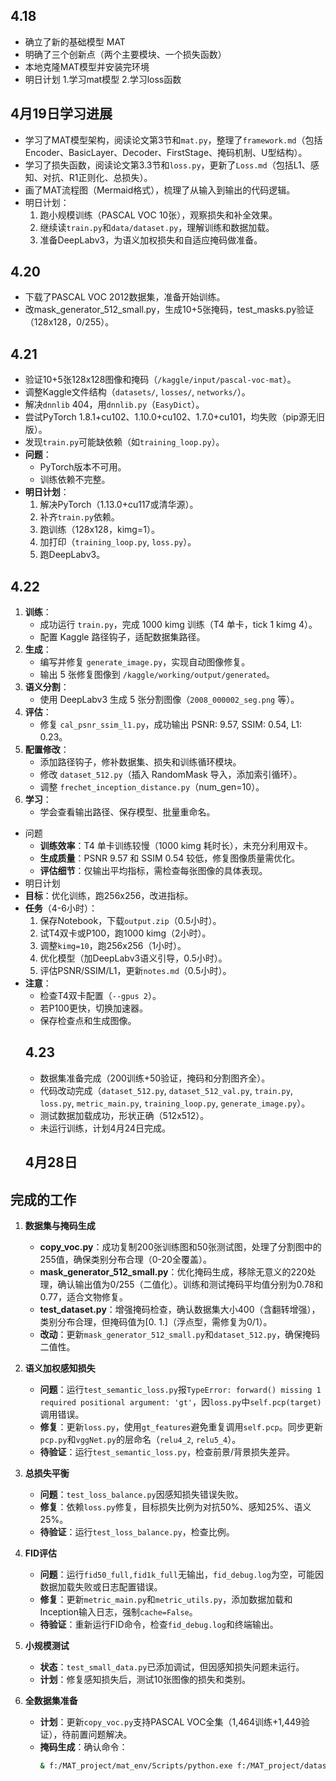 ## 4.18
- 确立了新的基础模型 MAT
- 明确了三个创新点（两个主要模块、一个损失函数）
- 本地克隆MAT模型并安装完环境
- 明日计划 1.学习mat模型 2.学习loss函数 
## 4月19日学习进展
- 学习了MAT模型架构，阅读论文第3节和`mat.py`，整理了`framework.md`（包括Encoder、BasicLayer、Decoder、FirstStage、掩码机制、U型结构）。
- 学习了损失函数，阅读论文第3.3节和`loss.py`，更新了`Loss.md`（包括L1、感知、对抗、R1正则化、总损失）。
- 画了MAT流程图（Mermaid格式），梳理了从输入到输出的代码逻辑。
- 明日计划：
  1. 跑小规模训练（PASCAL VOC 10张），观察损失和补全效果。
  2. 继续读`train.py`和`data/dataset.py`，理解训练和数据加载。
  3. 准备DeepLabv3，为语义加权损失和自适应掩码做准备。
## 4.20
- 下载了PASCAL VOC 2012数据集，准备开始训练。
- 改mask_generator_512_small.py，生成10+5张掩码，test_masks.py验证（128x128，0/255）。
## 4.21
- 验证10+5张128x128图像和掩码（`/kaggle/input/pascal-voc-mat`）。
- 调整Kaggle文件结构（`datasets/`, `losses/`, `networks/`）。
- 解决`dnnlib` 404，用`dnnlib.py`（`EasyDict`）。
- 尝试PyTorch 1.8.1+cu102、1.10.0+cu102、1.7.0+cu101，均失败（pip源无旧版）。
- 发现`train.py`可能缺依赖（如`training_loop.py`）。
- **问题**：
  - PyTorch版本不可用。
  - 训练依赖不完整。
- **明日计划**：
  1. 解决PyTorch（1.13.0+cu117或清华源）。
  2. 补齐`train.py`依赖。
  3. 跑训练（128x128，kimg=1）。
  4. 加打印（`training_loop.py`, `loss.py`）。
  5. 跑DeepLabv3。
## 4.22
1. **训练**：
   - 成功运行 `train.py`，完成 1000 kimg 训练（T4 单卡，tick 1 kimg 4）。
   - 配置 Kaggle 路径钩子，适配数据集路径。
2. **生成**：
   - 编写并修复 `generate_image.py`，实现自动图像修复。
   - 输出 5 张修复图像到 `/kaggle/working/output/generated`。
3. **语义分割**：
   - 使用 DeepLabv3 生成 5 张分割图像（`2008_000002_seg.png` 等）。
4. **评估**：
   - 修复 `cal_psnr_ssim_l1.py`，成功输出 PSNR: 9.57, SSIM: 0.54, L1: 0.23。
5. **配置修改**：
   - 添加路径钩子，修补数据集、损失和训练循环模块。
   - 修改 `dataset_512.py`（插入 RandomMask 导入，添加索引循环）。
   - 调整 `frechet_inception_distance.py`（num_gen=10）。
6. **学习**：
   - 学会查看输出路径、保存模型、批量重命名。
- 问题
   - **训练效率**：T4 单卡训练较慢（1000 kimg 耗时长），未充分利用双卡。
   - **生成质量**：PSNR 9.57 和 SSIM 0.54 较低，修复图像质量需优化。
   - **评估细节**：仅输出平均指标，需检查每张图像的具体表现。
- 明日计划
- **目标**：优化训练，跑256x256，改进指标。
- **任务**（4-6小时）：
  1. 保存Notebook，下载`output.zip`（0.5小时）。
  2. 试T4双卡或P100，跑1000 kimg（2小时）。
  3. 调整`kimg=10`，跑256x256（1小时）。
  4. 优化模型（加DeepLabv3语义引导，0.5小时）。
  5. 评估PSNR/SSIM/L1，更新`notes.md`（0.5小时）。
- **注意**：
  - 检查T4双卡配置（`--gpus 2`）。
  - 若P100更快，切换加速器。
  - 保存检查点和生成图像。
  ## 4.23
  - 数据集准备完成（200训练+50验证，掩码和分割图齐全）。
  - 代码改动完成（`dataset_512.py`, `dataset_512_val.py`, `train.py`, `loss.py`, `metric_main.py`, `training_loop.py`, `generate_image.py`）。
  - 测试数据加载成功，形状正确（512x512）。
  - 未运行训练，计划4月24日完成。
  ## 4月28日



## 完成的工作
1. **数据集与掩码生成**
   - **copy_voc.py**：成功复制200张训练图和50张测试图，处理了分割图中的255值，确保类别分布合理（0-20全覆盖）。
   - **mask_generator_512_small.py**：优化掩码生成，移除无意义的220处理，确认输出值为0/255（二值化）。训练和测试掩码平均值分别为0.78和0.77，适合文物修复。
   - **test_dataset.py**：增强掩码检查，确认数据集大小400（含翻转增强），类别分布合理，但掩码值为[0. 1.]（浮点型，需修复为0/1）。
   - **改动**：更新`mask_generator_512_small.py`和`dataset_512.py`，确保掩码二值性。

2. **语义加权感知损失**
   - **问题**：运行`test_semantic_loss.py`报`TypeError: forward() missing 1 required positional argument: 'gt'`，因`loss.py`中`self.pcp(target)`调用错误。
   - **修复**：更新`loss.py`，使用`gt_features`避免重复调用`self.pcp`。同步更新`pcp.py`和`vggNet.py`的层命名（`relu4_2`, `relu5_4`）。
   - **待验证**：运行`test_semantic_loss.py`，检查前景/背景损失差异。

3. **总损失平衡**
   - **问题**：`test_loss_balance.py`因感知损失错误失败。
   - **修复**：依赖`loss.py`修复，目标损失比例为对抗50%、感知25%、语义25%。
   - **待验证**：运行`test_loss_balance.py`，检查比例。

4. **FID评估**
   - **问题**：运行`fid50_full,fid1k_full`无输出，`fid_debug.log`为空，可能因数据加载失败或日志配置错误。
   - **修复**：更新`metric_main.py`和`metric_utils.py`，添加数据加载和Inception输入日志，强制`cache=False`。
   - **待验证**：重新运行FID命令，检查`fid_debug.log`和终端输出。

5. **小规模测试**
   - **状态**：`test_small_data.py`已添加调试，但因感知损失问题未运行。
   - **计划**：修复感知损失后，测试10张图像的损失和类别。

6. **全数据集准备**
   - **计划**：更新`copy_voc.py`支持PASCAL VOC全集（1,464训练+1,449验证），待前置问题解决。
   - **掩码生成**：确认命令：
     ```bash
     & f:/MAT_project/mat_env/Scripts/python.exe f:/MAT_project/datasets/mask_generator_512_small.py --img_dir "F:/MAT_project/MAT/data/train_images" --mask_dir "F:/MAT_project/MAT/data/masks/train"